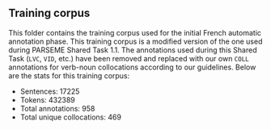 ## Training corpus

This folder contains the training corpus used for the initial French automatic annotation phase.
This training corpus is a modified version of the one used during PARSEME Shared Task 1.1.
The annotations used during this Shared Task (`LVC`, `VID`, etc.) have been removed and replaced with our own `COLL` annotations for verb-noun collocations according to our guidelines.
Below are the stats for this training corpus:

* Sentences: 17225
* Tokens: 432389
* Total annotations: 958
* Total unique collocations: 469
